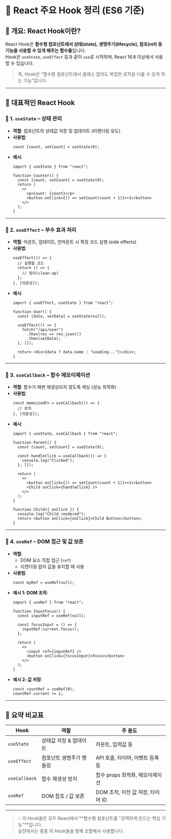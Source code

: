 # 📘 React 주요 Hook 정리 (ES6 기준)

## 🧠 개요: React Hook이란?

React Hook은 **함수형 컴포넌트에서 상태(state), 생명주기(lifecycle), 참조(ref) 등 기능을 사용할 수 있게 해주는 함수들**입니다.  
Hook은 `useState`, `useEffect` 등과 같이 `use`로 시작하며, React 16.8 이상에서 사용할 수 있습니다.

> 즉, Hook은 "함수형 컴포넌트에서 클래스 없이도 복잡한 로직을 다룰 수 있게 하는 기능"입니다.

---

## 📌 대표적인 React Hook

### 🔹 1. `useState` – 상태 관리

- **역할**: 컴포넌트의 상태값 저장 및 업데이트 (리렌더링 유도)
- **사용법**:
  ```tsx
  const [count, setCount] = useState(0);
  ```
- **예시**:
  ```tsx
  import { useState } from "react";

  function Counter() {
    const [count, setCount] = useState(0);
    return (
      <>
        <p>Count: {count}</p>
        <button onClick={() => setCount(count + 1)}>+1</button>
      </>
    );
  }
  ```

---

### 🔹 2. `useEffect` – 부수 효과 처리

- **역할**: 마운트, 업데이트, 언마운트 시 특정 코드 실행 (side effects)
- **사용법**:
  ```tsx
  useEffect(() => {
    // 실행할 코드
    return () => {
      // 정리(clean-up)
    };
  }, [의존성]);
  ```
- **예시**:
  ```tsx
  import { useEffect, useState } from "react";

  function User() {
    const [data, setData] = useState(null);

    useEffect(() => {
      fetch("/api/user")
        .then(res => res.json())
        .then(setData);
    }, []);

    return <div>{data ? data.name : "Loading..."}</div>;
  }
  ```

---

### 🔹 3. `useCallback` – 함수 메모이제이션

- **역할**: 함수가 매번 재생성되지 않도록 캐싱 (성능 최적화)
- **사용법**:
  ```tsx
  const memoizedFn = useCallback(() => {
    // 로직
  }, [의존성]);
  ```
- **예시**:
  ```tsx
  import { useState, useCallback } from "react";

  function Parent() {
    const [count, setCount] = useState(0);

    const handleClick = useCallback(() => {
      console.log("Clicked");
    }, []);

    return (
      <>
        <button onClick={() => setCount(count + 1)}>+1</button>
        <Child onClick={handleClick} />
      </>
    );
  }

  function Child({ onClick }) {
    console.log("Child rendered");
    return <button onClick={onClick}>Child Button</button>;
  }
  ```

---

### 🔹 4. `useRef` – DOM 접근 및 값 보존

- **역할**:
  - DOM 요소 직접 접근 (`ref`)
  - 리렌더링 없이 값을 유지할 때 사용
- **사용법**:
  ```tsx
  const myRef = useRef(null);
  ```
- **예시 1: DOM 조작**:
  ```tsx
  import { useRef } from "react";

  function InputFocus() {
    const inputRef = useRef(null);

    const focusInput = () => {
      inputRef.current.focus();
    };

    return (
      <>
        <input ref={inputRef} />
        <button onClick={focusInput}>Focus</button>
      </>
    );
  }
  ```
- **예시 2: 값 저장**:
  ```tsx
  const countRef = useRef(0);
  countRef.current += 1;
  ```

---

## 🧾 요약 비교표

| Hook         | 역할                        | 주 용도                           |
|--------------|-----------------------------|------------------------------------|
| `useState`   | 상태값 저장 & 업데이트      | 카운트, 입력값 등                  |
| `useEffect`  | 컴포넌트 생명주기 핸들링    | API 호출, 타이머, 이벤트 등록 등  |
| `useCallback`| 함수 재생성 방지            | 함수 props 최적화, 메모이제이션   |
| `useRef`     | DOM 참조 / 값 보존          | DOM 조작, 이전 값 저장, 타이머 ID |

---

> 💡 이 Hook들은 모두 React에서 **함수형 컴포넌트를 "강력하게 만드는 핵심 기능"**입니다.  
> 실전에서는 종종 이 Hook들을 함께 조합해서 사용합니다.
